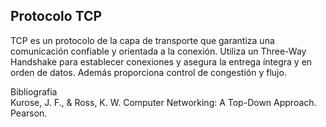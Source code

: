 ## Protocolo TCP

TCP es un protocolo de la capa de transporte que garantiza una comunicación confiable y orientada a la conexión. Utiliza un Three-Way Handshake para establecer conexiones y asegura la entrega íntegra y en orden de datos. Además proporciona control de congestión y flujo.

Bibliografia <br>
Kurose, J. F., & Ross, K. W. Computer Networking: A Top-Down Approach. Pearson.
